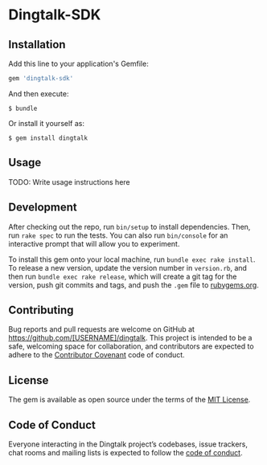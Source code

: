 # Dingtalk-SDK

## Installation

Add this line to your application's Gemfile:

```ruby
gem 'dingtalk-sdk'
```

And then execute:

    $ bundle

Or install it yourself as:

    $ gem install dingtalk

## Usage

TODO: Write usage instructions here

## Development

After checking out the repo, run `bin/setup` to install dependencies. Then, run `rake spec` to run the tests. You can also run `bin/console` for an interactive prompt that will allow you to experiment.

To install this gem onto your local machine, run `bundle exec rake install`. To release a new version, update the version number in `version.rb`, and then run `bundle exec rake release`, which will create a git tag for the version, push git commits and tags, and push the `.gem` file to [rubygems.org](https://rubygems.org).

## Contributing

Bug reports and pull requests are welcome on GitHub at https://github.com/[USERNAME]/dingtalk. This project is intended to be a safe, welcoming space for collaboration, and contributors are expected to adhere to the [Contributor Covenant](http://contributor-covenant.org) code of conduct.

## License

The gem is available as open source under the terms of the [MIT License](https://opensource.org/licenses/MIT).

## Code of Conduct

Everyone interacting in the Dingtalk project’s codebases, issue trackers, chat rooms and mailing lists is expected to follow the [code of conduct](https://github.com/[USERNAME]/dingtalk/blob/master/CODE_OF_CONDUCT.md).
